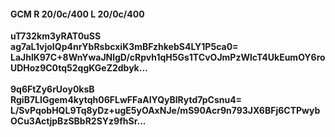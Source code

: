 #### GCM R 20/0c/400 L 20/0c/400
**uT732km3yRAT0uSS**<br/>**ag7aL1vjoIQp4nrYbRsbcxiK3mBFzhkebS4LY1P5ca0=**<br/>**LaJhlK97C+8WnYwaJNlgD/cRpvh1qH5Gs1TCvOJmPzWlcT4UkEumOY6roUDHoz9C0tq52qgKGeZ2dbyk...**<br/><br/>
**9q6FtZy6rUoy0ksB**<br/>**RgiB7LIGgem4kytqh06FLwFFaAIYQyBlRytd7pCsnu4=**<br/>**L/SvPqobHQL9Tq8yDz+ugE5yOAxNJe/mS90Acr9n793JX6BFj6CTPwybOCu3ActjpBzSBbR2SYz9fhSr...**